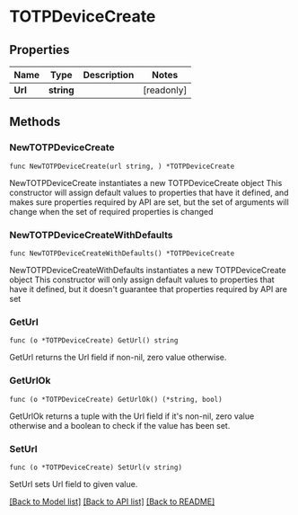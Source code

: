 # TOTPDeviceCreate

## Properties

Name | Type | Description | Notes
------------ | ------------- | ------------- | -------------
**Url** | **string** |  | [readonly] 

## Methods

### NewTOTPDeviceCreate

`func NewTOTPDeviceCreate(url string, ) *TOTPDeviceCreate`

NewTOTPDeviceCreate instantiates a new TOTPDeviceCreate object
This constructor will assign default values to properties that have it defined,
and makes sure properties required by API are set, but the set of arguments
will change when the set of required properties is changed

### NewTOTPDeviceCreateWithDefaults

`func NewTOTPDeviceCreateWithDefaults() *TOTPDeviceCreate`

NewTOTPDeviceCreateWithDefaults instantiates a new TOTPDeviceCreate object
This constructor will only assign default values to properties that have it defined,
but it doesn't guarantee that properties required by API are set

### GetUrl

`func (o *TOTPDeviceCreate) GetUrl() string`

GetUrl returns the Url field if non-nil, zero value otherwise.

### GetUrlOk

`func (o *TOTPDeviceCreate) GetUrlOk() (*string, bool)`

GetUrlOk returns a tuple with the Url field if it's non-nil, zero value otherwise
and a boolean to check if the value has been set.

### SetUrl

`func (o *TOTPDeviceCreate) SetUrl(v string)`

SetUrl sets Url field to given value.



[[Back to Model list]](../README.md#documentation-for-models) [[Back to API list]](../README.md#documentation-for-api-endpoints) [[Back to README]](../README.md)


